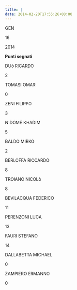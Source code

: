 ```yaml
---
title: |
date: 2014-02-20T17:55:26+00:00
---
```

GEN

16

2014

**Punti segnati**

DUò RICARDO

2

TOMASI OMAR

0

ZENI FILIPPO

3

N'DOME KHADIM

5

BALDO MIRKO

2

BERLOFFA RICCARDO

8

TROIANO NICOLò

8

BEVILACQUA FEDERICO

11

PERENZONI LUCA

13

FAURI STEFANO

14

DALLABETTA MICHAEL

0

ZAMPIERO ERMANNO

0